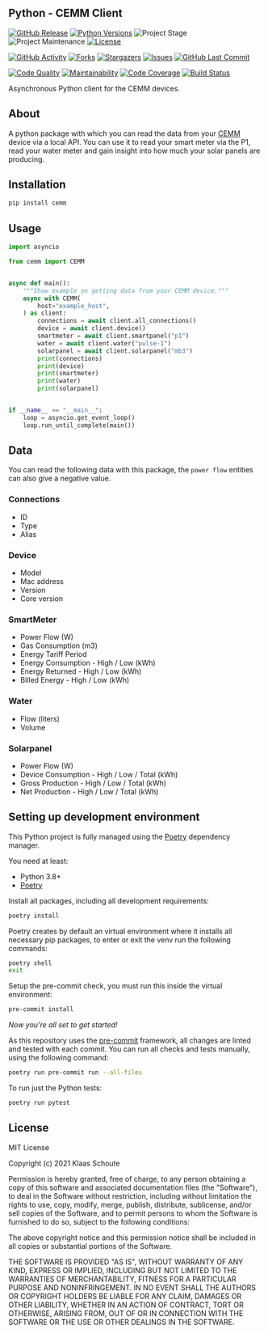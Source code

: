 ## Python - CEMM Client

<!-- PROJECT SHIELDS -->
[![GitHub Release][releases-shield]][releases]
[![Python Versions][python-versions-shield]][pypi]
![Project Stage][project-stage-shield]
![Project Maintenance][maintenance-shield]
[![License][license-shield]](LICENSE)

[![GitHub Activity][commits-shield]][commits-url]
[![Forks][forks-shield]][forks-url]
[![Stargazers][stars-shield]][stars-url]
[![Issues][issues-shield]][issues-url]
[![GitHub Last Commit][last-commit-shield]][commits-url]

[![Code Quality][code-quality-shield]][code-quality]
[![Maintainability][maintainability-shield]][maintainability-url]
[![Code Coverage][codecov-shield]][codecov-url]
[![Build Status][build-shield]][build-url]

Asynchronous Python client for the CEMM devices.

## About

A python package with which you can read the data from your [CEMM][cemm] device via a local API. You can use it to read your smart meter via the P1, read your water meter and gain insight into how much your solar panels are producing.

## Installation

```bash
pip install cemm
```

## Usage

```py
import asyncio

from cemm import CEMM


async def main():
    """Show example on getting data from your CEMM device."""
    async with CEMM(
        host="example_host",
    ) as client:
        connections = await client.all_connections()
        device = await client.device()
        smartmeter = await client.smartpanel("p1")
        water = await client.water("pulse-1")
        solarpanel = await client.solarpanel("mb3")
        print(connections)
        print(device)
        print(smartmeter)
        print(water)
        print(solarpanel)


if __name__ == "__main__":
    loop = asyncio.get_event_loop()
    loop.run_until_complete(main())
```

## Data

You can read the following data with this package, the `power flow` entities can also give a negative value.

### Connections

- ID
- Type
- Alias

### Device

- Model
- Mac address
- Version
- Core version

### SmartMeter

- Power Flow (W)
- Gas Consumption (m3)
- Energy Tariff Period
- Energy Consumption - High / Low (kWh)
- Energy Returned - High / Low (kWh)
- Billed Energy - High / Low (kWh)

### Water

- Flow (liters)
- Volume

### Solarpanel

- Power Flow (W)
- Device Consumption - High / Low / Total (kWh)
- Gross Production - High / Low / Total (kWh)
- Net Production - High / Low / Total (kWh)

## Setting up development environment

This Python project is fully managed using the [Poetry][poetry] dependency
manager.

You need at least:

- Python 3.8+
- [Poetry][poetry-install]

Install all packages, including all development requirements:

```bash
poetry install
```

Poetry creates by default an virtual environment where it installs all
necessary pip packages, to enter or exit the venv run the following commands:

```bash
poetry shell
exit
```

Setup the pre-commit check, you must run this inside the virtual environment:

```bash
pre-commit install
```

*Now you're all set to get started!*

As this repository uses the [pre-commit][pre-commit] framework, all changes
are linted and tested with each commit. You can run all checks and tests
manually, using the following command:

```bash
poetry run pre-commit run --all-files
```

To run just the Python tests:

```bash
poetry run pytest
```

## License

MIT License

Copyright (c) 2021 Klaas Schoute

Permission is hereby granted, free of charge, to any person obtaining a copy
of this software and associated documentation files (the "Software"), to deal
in the Software without restriction, including without limitation the rights
to use, copy, modify, merge, publish, distribute, sublicense, and/or sell
copies of the Software, and to permit persons to whom the Software is
furnished to do so, subject to the following conditions:

The above copyright notice and this permission notice shall be included in all
copies or substantial portions of the Software.

THE SOFTWARE IS PROVIDED "AS IS", WITHOUT WARRANTY OF ANY KIND, EXPRESS OR
IMPLIED, INCLUDING BUT NOT LIMITED TO THE WARRANTIES OF MERCHANTABILITY,
FITNESS FOR A PARTICULAR PURPOSE AND NONINFRINGEMENT. IN NO EVENT SHALL THE
AUTHORS OR COPYRIGHT HOLDERS BE LIABLE FOR ANY CLAIM, DAMAGES OR OTHER
LIABILITY, WHETHER IN AN ACTION OF CONTRACT, TORT OR OTHERWISE, ARISING FROM,
OUT OF OR IN CONNECTION WITH THE SOFTWARE OR THE USE OR OTHER DEALINGS IN THE
SOFTWARE.

[cemm]: https://cemm.nl

<!-- MARKDOWN LINKS & IMAGES -->
[build-shield]: https://github.com/klaasnicolaas/python-cemm/actions/workflows/tests.yaml/badge.svg
[build-url]: https://github.com/klaasnicolaas/python-cemm/actions/workflows/tests.yaml
[code-quality-shield]: https://img.shields.io/lgtm/grade/python/g/klaasnicolaas/python-cemm.svg?logo=lgtm&logoWidth=18
[code-quality]: https://lgtm.com/projects/g/klaasnicolaas/python-cemm/context:python
[commits-shield]: https://img.shields.io/github/commit-activity/y/klaasnicolaas/python-cemm.svg
[commits-url]: https://github.com/klaasnicolaas/python-cemm/commits/main
[codecov-shield]: https://codecov.io/gh/klaasnicolaas/python-cemm/branch/main/graph/badge.svg?token=VQTR24YFQ9
[codecov-url]: https://codecov.io/gh/klaasnicolaas/python-cemm
[forks-shield]: https://img.shields.io/github/forks/klaasnicolaas/python-cemm.svg
[forks-url]: https://github.com/klaasnicolaas/python-cemm/network/members
[issues-shield]: https://img.shields.io/github/issues/klaasnicolaas/python-cemm.svg
[issues-url]: https://github.com/klaasnicolaas/python-cemm/issues
[license-shield]: https://img.shields.io/github/license/klaasnicolaas/python-cemm.svg
[last-commit-shield]: https://img.shields.io/github/last-commit/klaasnicolaas/python-cemm.svg
[maintenance-shield]: https://img.shields.io/maintenance/yes/2021.svg
[maintainability-shield]: https://api.codeclimate.com/v1/badges/443c476612a574d82467/maintainability
[maintainability-url]: https://codeclimate.com/github/klaasnicolaas/python-cemm/maintainability
[project-stage-shield]: https://img.shields.io/badge/project%20stage-experimental-yellow.svg
[pypi]: https://pypi.org/project/cemm/
[python-versions-shield]: https://img.shields.io/pypi/pyversions/cemm
[releases-shield]: https://img.shields.io/github/release/klaasnicolaas/python-cemm.svg
[releases]: https://github.com/klaasnicolaas/python-cemm/releases
[stars-shield]: https://img.shields.io/github/stars/klaasnicolaas/python-cemm.svg
[stars-url]: https://github.com/klaasnicolaas/python-cemm/stargazers

[energiewacht]: https://www.energiewacht.com/hoofdsite/home/nieuws/omnik-failliet/
[poetry-install]: https://python-poetry.org/docs/#installation
[poetry]: https://python-poetry.org
[pre-commit]: https://pre-commit.com

